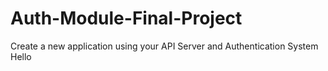 # Auth-Module-Final-Project
Create a new application using your API Server and Authentication System
Hello